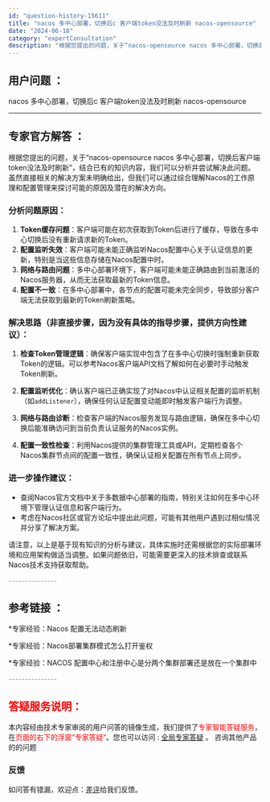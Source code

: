 ```yaml
---
id: "question-history-15611"
title: "nacos 多中心部署，切换后c 客户端token没法及时刷新 nacos-opensource"
date: "2024-06-18"
category: "expertConsultation"
description: "根据您提出的问题，关于“nacos-opensource nacos 多中心部署，切换后客户端token没法及时刷新”，结合已有的知识内容，我们可以分析并尝试解决此问题。虽然直接相关的解决方案未明确给出，但我们可以通过综合理解Nacos的工作原理和配置管理来探讨可能的原因及潜在的解决方向。### 分"
---
```


## 用户问题 ： 
 nacos 多中心部署，切换后c 客户端token没法及时刷新 nacos-opensource 

---------------
## 专家官方解答 ：

根据您提出的问题，关于“nacos-opensource nacos 多中心部署，切换后客户端token没法及时刷新”，结合已有的知识内容，我们可以分析并尝试解决此问题。虽然直接相关的解决方案未明确给出，但我们可以通过综合理解Nacos的工作原理和配置管理来探讨可能的原因及潜在的解决方向。

### 分析问题原因：
1. **Token缓存问题**：客户端可能在初次获取到Token后进行了缓存，导致在多中心切换后没有重新请求新的Token。
2. **配置监听失效**：客户端可能未能正确监听Nacos配置中心关于认证信息的更新，特别是当这些信息存储在Nacos配置中时。
3. **网络与路由问题**：多中心部署环境下，客户端可能未能正确路由到当前激活的Nacos服务器，从而无法获取最新的Token信息。
4. **配置不一致**：在多中心部署中，各节点的配置可能未完全同步，导致部分客户端无法获取到最新的Token刷新策略。

### 解决思路（非直接步骤，因为没有具体的指导步骤，提供方向性建议）：
1. **检查Token管理逻辑**：确保客户端实现中包含了在多中心切换时强制重新获取Token的逻辑。可以参考Nacos客户端API文档了解如何在必要时手动触发Token刷新。
   
2. **配置监听优化**：确认客户端已正确实现了对Nacos中认证相关配置的监听机制（如`addListener`），确保任何认证配置变动能即时触发客户端行为调整。

3. **网络与路由诊断**：检查客户端的Nacos服务发现与路由逻辑，确保在多中心切换后能准确访问到当前负责认证服务的Nacos实例。

4. **配置一致性检查**：利用Nacos提供的集群管理工具或API，定期检查各个Nacos集群节点间的配置一致性，确保认证相关配置在所有节点上同步。

### 进一步操作建议：
- 查阅Nacos官方文档中关于多数据中心部署的指南，特别关注如何在多中心环境下管理认证信息和客户端行为。
- 考虑在Nacos社区或官方论坛中提出此问题，可能有其他用户遇到过相似情况并分享了解决方案。

请注意，以上是基于现有知识的分析与建议，具体实施时还需根据您的实际部署环境和应用架构做适当调整。如果问题依旧，可能需要更深入的技术排查或联系Nacos技术支持获取帮助。


<font color="#949494">---------------</font> 


## 参考链接 ：

*专家经验：Nacos 配置无法动态刷新 
 
 *专家经验：Nacos部署集群模式怎么打开鉴权 
 
 *专家经验：NACOS 配置中心和注册中心是分两个集群部署还是放在一个集群中 


 <font color="#949494">---------------</font> 
 


## <font color="#FF0000">答疑服务说明：</font> 

本内容经由技术专家审阅的用户问答的镜像生成，我们提供了<font color="#FF0000">专家智能答疑服务</font>，在<font color="#FF0000">页面的右下的浮窗”专家答疑“</font>。您也可以访问 : [全局专家答疑](https://opensource.alibaba.com/chatBot) 。 咨询其他产品的的问题

### 反馈
如问答有错漏，欢迎点：[差评](https://ai.nacos.io/user/feedbackByEnhancerGradePOJOID?enhancerGradePOJOId=15625)给我们反馈。
